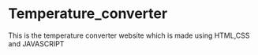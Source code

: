 # Temperature_converter
This is the temperature converter website which is made using HTML,CSS and JAVASCRIPT
